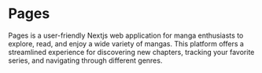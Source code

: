 # Pages

Pages is a user-friendly Nextjs web application for manga enthusiasts to explore, read, and enjoy a wide variety of mangas. This platform offers a streamlined experience for discovering new chapters, tracking your favorite series, and navigating through different genres.